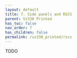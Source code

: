 ```yaml
---
layout: default
title: 7. Side panels and RSCS
parent: Vz330 Printed
has_toc: false
nav_order: 7
has_children: false
permalink: /vz330_printed/rscs
---
```


TODO
